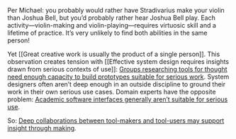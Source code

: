 Per Michael: you probably would rather have Stradivarius make your violin than Joshua Bell, but you’d probably rather hear Joshua Bell play. Each activity—violin-making and violin-playing—requires virtuosic skill and a lifetime of practice. It’s very unlikely to find both abilities in the same person!

Yet [[Great creative work is usually the product of a single person]]. This observation creates tension with [[Effective system design requires insights drawn from serious contexts of use]]: [Groups researching tools for thought need enough capacity to build prototypes suitable for serious work](https://notes.andymatuschak.org/zYUNgBzgTATxnnNbzLFnuLF). System designers often aren’t deep enough in an outside discipline to ground their work in their own serious use cases. Domain experts have the opposite problem: [Academic software interfaces generally aren’t suitable for serious use](https://notes.andymatuschak.org/zEiXiw8qdUzdsEMemnwXn25).

So: [Deep collaborations between tool-makers and tool-users may support insight through making](https://notes.andymatuschak.org/zG1S2XhBhJa7PWeSkKna2Y2).